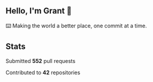 ## Hello, I'm Grant 👋

⌨️  Making the world a better place, one commit at a time.


## Stats

Submitted **552** pull requests

Contributed to **42** repositories
